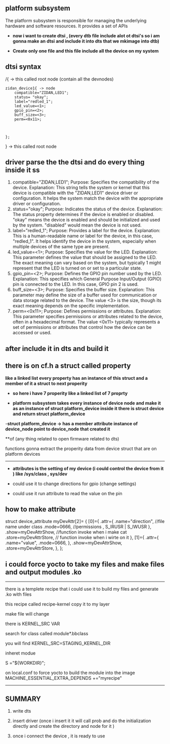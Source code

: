 ## platform subsystem

The platform subsystem is responsible for managing the underlying hardware and software resources. It provides a set of APIs

- **now i want to create dtsi , (every dtb file include alot ot dtsi's so i am gonna make an dtsi and include it into dts that we mkimage into dtb)**


- **Create only one file and this file include all the device on my system**

## dtsi syntax

/{ -> this called root node (contain all the devnodes)


    zidan_device1{ -> node
        compatible="ZIDAN,LED1";
        status= "okay";   
        label="redled_1";
        led_value=<1>;
        gpio_pin=<2>;
        buff_size=<3>;
        perm=<0x11>;



    };




} -> this called root node


## driver parse the the dtsi and do every thing inside it ss


1. compatible="ZIDAN,LED1";
Purpose: Specifies the compatibility of the device.
Explanation: This string tells the system or kernel that this device is compatible with the "ZIDAN,LED1" device driver or configuration. It helps the system match the device with the appropriate driver or configuration.
2. status="okay";
Purpose: Indicates the status of the device.
Explanation: The status property determines if the device is enabled or disabled. "okay" means the device is enabled and should be initialized and used by the system. "disabled" would mean the device is not used.
3. label="redled_1";
Purpose: Provides a label for the device.
Explanation: This is a human-readable name or label for the device, in this case, "redled_1". It helps identify the device in the system, especially when multiple devices of the same type are present.
4. led_value=<1>;
Purpose: Specifies the value for the LED.
Explanation: This parameter defines the value that should be assigned to the LED. The exact meaning can vary based on the system, but typically 1 might represent that the LED is turned on or set to a particular state.
5. gpio_pin=<2>;
Purpose: Defines the GPIO pin number used by the LED.
Explanation: This specifies which General Purpose Input/Output (GPIO) pin is connected to the LED. In this case, GPIO pin 2 is used.
6. buff_size=<3>;
Purpose: Specifies the buffer size.
Explanation: This parameter may define the size of a buffer used for communication or data storage related to the device. The value <3> is the size, though its exact meaning depends on the specific implementation.
7. perm=<0x11>;
Purpose: Defines permissions or attributes.
Explanation: This parameter specifies permissions or attributes related to the device, often in a hexadecimal format. The value <0x11> typically represents a set of permissions or attributes that control how the device can be accessed or used.



## after include it in dts and build it 

## there is on cf.h a struct called property 

**like a linked list every property has an instance of this struct and a member of it a struct to next properity** 

- **so here i have 7 properity like a linked list of 7 proprty** 


- **platform subsystem  takes every instance of device node and make it as an instance of struct platform_device  inside it there is struct device and return
struct platform_device**

-**struct platform_device -> has a member attribute instance of device_node point to device_node that created it**


**of (any thing related to open firmware related to dts) 


functions gonna extract the properity data from device struct that are on platform devices



------------------------

- **attributes is the setting of my device (i could control the device from it  ) like /sys/class , sys/dev** 

- could use it to change directions for gpio (change settings)

- could use it run attribute to read the value on the pin 

## how to make attribute 


struct device_attribute myDevAttr[2]=
{
 [0]={
    .attr={
        .name="direction", //file name under class
        .mode=0666,         //permissions , S_IRUSR | S_IWUSR
    },
    .show=myDevAttrShow,  //function invoke when i make cat
    .store=myDevAttrStore, // function invoke when i wirte on it 
    },
    [1]={
        .attr={
            .name="value",
            .mode=0666,
            },
            .show=myDevAttrShow,
            .store=myDevAttrStore,
            },
 };


   ## i could force yocto to take my files and make files and output modules .ko 


   -------------------------------------------------------------------------------

   there is a templete recipe that i could use it to build my files and generate .ko with files  

   this recipe called recipe-kernel copy it to my layer 


   make file will change 


there is KERNEL_SRC VAR 

search for class called module*.bbclass 

you will find 
KERNEL_SRC=STAGING_KERNEL_DIR
 

inheret modue 

S ="${WORKDIR}";


on local.conf 
to force yocto to build the module into the image
MACHINE_ESSENTIAL_EXTRA_DEPENDS +="myrecipe"

----------------------------------------------

## SUMMARY 

1. write dts 

2. insert driver (once i insert it it will call prob and do the initialization directly and create the directory and node for it ) 

3. once i connect the device , it is ready to use 
